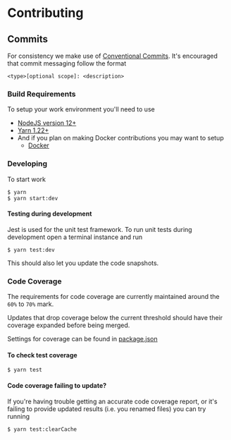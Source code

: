 # Contributing

## Commits
For consistency we make use of [Conventional Commits](https://www.conventionalcommits.org). It's encouraged that 
commit messaging follow the format
  ```
  <type>[optional scope]: <description>
  ```

### Build Requirements
To setup your work environment you'll need to use
 * [NodeJS version 12+](https://nodejs.org/)
 * [Yarn 1.22+](https://yarnpkg.com)
 * And if you plan on making Docker contributions you may want to setup
    - [Docker](https://docs.docker.com/engine/installation/)
    
### Developing
To start work
  ```shell
  $ yarn
  $ yarn start:dev
  ```

#### Testing during development
Jest is used for the unit test framework. To run unit tests during development open a terminal instance and run
  ```shell
  $ yarn test:dev
  ```

This should also let you update the code snapshots.

### Code Coverage
The requirements for code coverage are currently maintained around the `60%` to `70%` mark.

Updates that drop coverage below the current threshold should have their coverage expanded before being merged. 

Settings for coverage can be found in [package.json](./package.json)

#### To check test coverage
  ```shell
  $ yarn test
  ```

#### Code coverage failing to update?
If you're having trouble getting an accurate code coverage report, or it's failing to provide updated results (i.e. you renamed files) you can try running
  ```
  $ yarn test:clearCache
  ```
